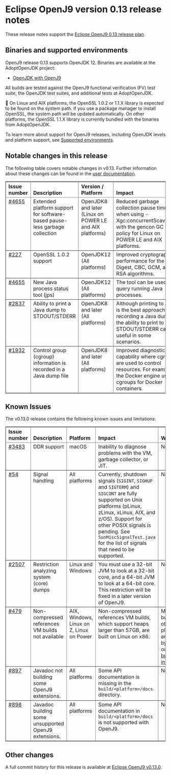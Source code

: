 <!--
* Copyright (c) 2019, 2021 IBM Corp. and others
*
* This program and the accompanying materials are made
* available under the terms of the Eclipse Public License 2.0
* which accompanies this distribution and is available at
* https://www.eclipse.org/legal/epl-2.0/ or the Apache
* License, Version 2.0 which accompanies this distribution and
* is available at https://www.apache.org/licenses/LICENSE-2.0.
*
* This Source Code may also be made available under the
* following Secondary Licenses when the conditions for such
* availability set forth in the Eclipse Public License, v. 2.0
* are satisfied: GNU General Public License, version 2 with
* the GNU Classpath Exception [1] and GNU General Public
* License, version 2 with the OpenJDK Assembly Exception [2].
*
* [1] https://www.gnu.org/software/classpath/license.html
* [2] http://openjdk.java.net/legal/assembly-exception.html
*
* SPDX-License-Identifier: EPL-2.0 OR Apache-2.0 OR GPL-2.0 WITH
* Classpath-exception-2.0 OR LicenseRef-GPL-2.0 WITH Assembly-exception
-->

# Eclipse OpenJ9 version 0.13 release notes

These release notes support the [Eclipse OpenJ9 0.13 release plan](https://projects.eclipse.org/projects/technology.openj9/releases/0.13/plan).


## Binaries and supported environments

OpenJ9 release 0.13 supports OpenJDK 12. Binaries are available at the AdoptOpenJDK project:

- [OpenJDK with OpenJ9](https://adoptopenjdk.net/archive.html?variant=openjdk12&jvmVariant=openj9)

All builds are tested against the OpenJ9 functional verification (FV) test suite, the OpenJDK test suites, and additional tests at AdoptOpenJDK.

:pencil: On Linux and AIX platforms, the OpenSSL 1.0.2 or 1.1.X library is expected to be found on the system path. If you use a package manager to install OpenSSL, the system path will be updated automatically. On other platforms, the OpenSSL 1.1.X library is currently bundled with the binaries from AdoptOpenJDK.

To learn more about support for OpenJ9 releases, including OpenJDK levels and platform support, see [Supported environments](https://eclipse.org/openj9/docs/openj9_support/index.html).


## Notable changes in this release

The following table covers notable changes in v0.13. Further information about these changes can be found in the [user documentation](https://www.eclipse.org/openj9/docs/version0.13/).

<table cellpadding="4" cellspacing="0" summary="" width="100%" rules="all" frame="border" border="1"><thead align="left">
<tr valign="bottom">
<th valign="bottom">Issue number</th>
<th valign="bottom">Description</th>
<th valign="bottom">Version / Platform</th>
<th valign="bottom">Impact</th>
</tr>
</thead>
<tbody>

<tr><td valign="top"><a href="https://github.com/eclipse-openj9/openj9/issues/4655">#4655</a></td>
<td valign="top">Extended platform support for software-based pause-less garbage collection</td>
<td valign="top">OpenJDK8 and later (Linux on POWER LE and AIX platforms)</td>
<td valign="top">Reduced garbage collection pause times when using -Xgc:concurrentScavenge with the gencon GC policy for Linux on POWER LE and
AIX platforms. </td>
</tr>

<tr><td valign="top"><a href="https://github.com/ibmruntimes/openj9-openjdk-jdk8/pull/227">#227</a></td>
<td valign="top">OpenSSL 1.0.2 support</td>
<td valign="top">OpenJDK12 (All platforms)</td>
<td valign="top">Improved cryptographic performance for the Digest, CBC, GCM, and RSA algorithms. </td>
</tr>

<tr><td valign="top"><a href="https://github.com/eclipse-openj9/openj9/issues/4655">#4655</a></td>
<td valign="top">New Java process status tool (jps)</td>
<td valign="top">OpenJDK12 (All platforms)</td>
<td valign="top">The tool can be used to query running Java processes. </td>
</tr>

<tr><td valign="top"><a href="https://github.com/eclipse-openj9/openj9/issues/2837">#2837</a></td>
<td valign="top">Ability to print a Java dump to STDOUT/STDERR</td>
<td valign="top">OpenJDK8 and later (All platforms)</td>
<td valign="top">Although printing to a file is the best approach for recording a Java dump, the ability to print to STDOUT/STDERR can be useful in some scenarios.</td>
</tr>

<tr><td valign="top"><a href="https://github.com/eclipse-openj9/openj9/issues/1932">#1932</a></td>
<td valign="top">Control group (cgroup) information is recorded in a Java dump file</td>
<td valign="top">OpenJDK8 and later (All platforms)</td>
<td valign="top">Improved diagnostic capability where cgroups are used to control resources. For example, the Docker engine uses cgroups for Docker containers. </td>
</tr>

</table>


## Known Issues

The v0.13.0 release contains the following known issues and limitations:

<table cellpadding="4" cellspacing="0" summary="" width="100%" rules="all" frame="border" border="1">
<thead align="left">
<tr valign="bottom">
<th valign="bottom">Issue number</th>
<th valign="bottom">Description</th>
<th valign="bottom">Platform</th>
<th valign="bottom">Impact</th>
<th valign="bottom">Workaround</th>
</tr>
</thead>
<tbody>

<tr><td valign="top"><a href="https://github.com/eclipse-openj9/openj9/issues/3483">#3483</a></td>
<td valign="top">DDR support</td>
<td valign="top">macOS</td>
<td valign="top">Inability to diagnose problems with the VM, garbage collector, or JIT.</td>
<td valign="top">None</td>
</tr>

<tr><td valign="top"><a href="https://github.com/eclipse-openj9/openj9/issues/54">#54</a></td>
<td valign="top">Signal handling</td>
<td valign="top">All platforms</td>
<td valign="top">Currently, shutdown signals (<code>SIGINT</code>, <code>SIGHUP</code> and <code>SIGTERM</code>) and <code>SIGCONT</code> are fully supported on Unix platforms (pLinux, zLinux, xLinux, AIX, and z/OS). Support for other POSIX signals is pending. See <code>SunMiscSignalTest.java</code> for the list of signals that need to be supported.</td>
<td valign="top">None</td>
</tr>

<tr><td valign="top"><a href="https://github.com/eclipse-openj9/openj9/issues/2507">#2507</a></td>
<td valign="top">Restriction analyzing system (core) dumps</td>
<td valign="top">Linux and Windows</td>
<td valign="top">You must use a 32-bit JVM to look at a 32-bit core, and a 64-bit JVM to look at a 64-bit core. This restriction will be fixed in a later version of OpenJ9.</td>
<td valign="top">None</td>
</tr>

<tr><td valign="top"><a href="https://github.com/eclipse-openj9/openj9/issues/479">#479</a></td>
<td valign="top">Non-compressed references VM builds not available</td>
<td valign="top">AIX, Windows, Linux on Z, Linux on Power</td>
<td valign="top">Non-compressed references VM builds, which support heaps larger than 57GB, are built on Linux on x86. </td>
<td valign="top">Manual builds on other platforms are possible by following our <a href="https://github.com/eclipse-openj9/openj9/blob/master/buildenv/Build_Instructions_V8.md">detailed build instructions</a>.</td>
</tr>

<tr><td valign="top"><a href="https://github.com/eclipse-openj9/openj9/issues/897">#897</a></td>
<td valign="top">Javadoc not building some OpenJ9 extensions.</td>
<td valign="top">All platforms</td>
<td valign="top">Some API documentation is missing in the <code>build/&lt;platform&gt;/docs</code> directory.</td>
<td valign="top">None</td>
</tr>

<tr><td valign="top"><a href="https://github.com/eclipse-openj9/openj9/issues/898">#898</a></td>
<td valign="top">Javadoc building some unsupported OpenJ9 extensions.</td>
<td valign="top">All platforms</td>
<td valign="top">Some API documentation in <code>build/&lt;platform&gt;/docs</code> is not supported with OpenJ9.</td>
<td valign="top">None</td>
</tr>

</tbody>
</table>

## Other changes

A full commit history for this release is available at [Eclipse OpenJ9 v0.13.0](https://github.com/eclipse-openj9/openj9/releases/tag/openj9-0.13.0).

